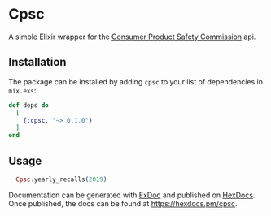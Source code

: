 # Cpsc

A simple Elixir wrapper for the [Consumer Product Safety Commission](https://cpsc.gov/) api.

## Installation

The package can be installed by adding `cpsc` to your list of dependencies in `mix.exs`:

```elixir
def deps do
  [
    {:cpsc, "~> 0.1.0"}
  ]
end
```

## Usage

```elixir
  Cpsc.yearly_recalls(2019)
```

Documentation can be generated with [ExDoc](https://github.com/elixir-lang/ex_doc)
and published on [HexDocs](https://hexdocs.pm). Once published, the docs can
be found at <https://hexdocs.pm/cpsc>.

